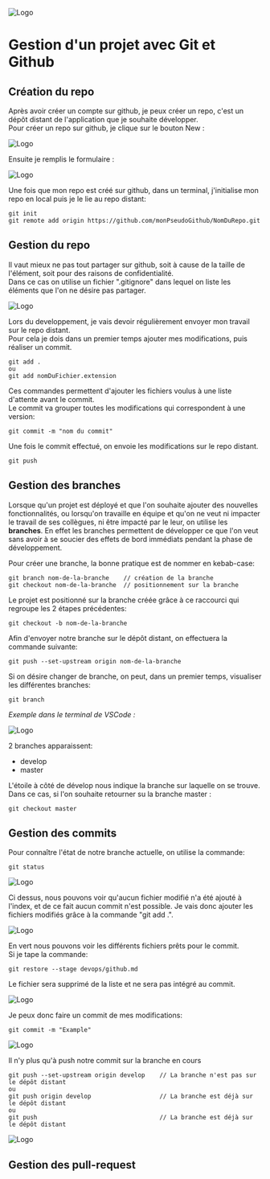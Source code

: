 ![Logo](./Assets/Github/Logo.png)

# Gestion d'un projet avec Git et Github  

## Création du repo
Après avoir créer un compte sur github, je peux créer un repo, c'est un dépôt distant de l'application que je souhaite développer.    
Pour créer un repo sur github, je clique sur le bouton New :  

![Logo](./Assets/Github/newRepo.PNG)
  
Ensuite je remplis le formulaire :  

![Logo](./Assets/Github/newRepoForm.PNG)

Une fois que mon repo est créé sur github, dans un terminal, j'initialise mon repo en local puis je le lie au repo distant:
```
git init
git remote add origin https://github.com/monPseudoGithub/NomDuRepo.git
```  

  
## Gestion du repo
  
Il vaut mieux ne pas tout partager sur github, soit à cause de la taille de l'élément, soit pour des raisons de confidentialité.  
Dans ce cas on utilise un fichier ".gitignore" dans lequel on liste les éléments que l'on ne désire pas partager.  

![Logo](./Assets/Github/gitignore.PNG)

Lors du developpement, je vais devoir régulièrement envoyer mon travail sur le repo distant.  
Pour cela je dois dans un premier temps ajouter mes modifications, puis réaliser un commit.
```
git add .
ou
git add nomDuFichier.extension
```
Ces commandes permettent d'ajouter les fichiers voulus à une liste d'attente avant le commit.  
Le commit va grouper toutes les modifications qui correspondent à une version:  
```
git commit -m "nom du commit"
```  
Une fois le commit effectué, on envoie les modifications sur le repo distant.
```
git push
```  
  

## Gestion des branches
Lorsque qu'un projet est déployé et que l'on souhaite ajouter des nouvelles fonctionnalités, ou lorsqu'on travaille en équipe et qu'on ne veut ni impacter le travail de ses collègues, ni être impacté par le leur, on utilise les **branches**.
En effet les branches permettent de développer ce que l'on veut sans avoir à se soucier des effets de bord immédiats pendant la phase de développement.  
  
Pour créer une branche, la bonne pratique est de nommer en kebab-case:
```
git branch nom-de-la-branche    // création de la branche
git checkout nom-de-la-branche  // positionnement sur la branche
```
Le projet est positionné sur la branche créée grâce à ce raccourci qui regroupe les 2 étapes précédentes:
```
git checkout -b nom-de-la-branche
```
Afin d'envoyer notre branche sur le dépôt distant, on effectuera la commande suivante:  
```
git push --set-upstream origin nom-de-la-branche
```

Si on désire changer de branche, on peut, dans un premier temps, visualiser les différentes branches:  
```
git branch
```
_Exemple dans le terminal de VSCode :_  

![Logo](./Assets/Github/gitBranch.PNG)  

2 branches apparaissent:
- develop
- master  

L'étoile à côté de dévelop nous indique la branche sur laquelle on se trouve.  
Dans ce cas, si l'on souhaite retourner su la branche master :  
```
git checkout master
```

## Gestion des commits  
Pour connaître l'état de notre branche actuelle, on utilise la commande:
```
git status
```
![Logo](./Assets/Github/gitStatus1.PNG)  

Ci dessus, nous pouvons voir qu'aucun fichier modifié n'a été ajouté à l'index, et de ce fait aucun commit n'est possible. Je vais donc ajouter les fichiers modifiés grâce à la commande "git add .".  

![Logo](./Assets/Github/gitaddAll.PNG)  

En vert nous pouvons voir les différents fichiers prêts pour le commit.  
Si je tape la commande:
```
git restore --stage devops/github.md
```
Le fichier sera supprimé de la liste et ne sera pas intégré au commit.  

![Logo](./Assets/Github/git%20restore.PNG)  

Je peux donc faire un commit de mes modifications:
```
git commit -m "Example"
```
![Logo](./Assets/Github/gitcommitexample.PNG)  
  
  Il n'y plus qu'à push notre commit sur la branche en cours
  ```
  git push --set-upstream origin develop    // La branche n'est pas sur le dépôt distant
  ou 
  git push origin develop                   // La branche est déjà sur le dépôt distant 
  ou 
  git push                                  // La branche est déjà sur le dépôt distant 
  ```
![Logo](./Assets/Github/gitpushupstream.PNG)  

## Gestion des pull-request
